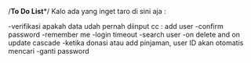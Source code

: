 /****To Do List*****/
Kalo ada yang inget taro di sini aja :

-verifikasi apakah data udah pernah diinput cc : add user
-confirm password
-remember me
-login timeout
-search user
-on delete and on update cascade
-ketika donasi atau add pinjaman, user ID akan otomatis mencari
-ganti password